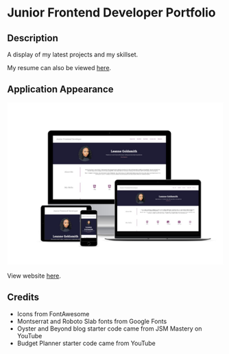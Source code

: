 # Junior Frontend Developer Portfolio

## Description

A display of my latest projects and my skillset.

My resume can also be viewed [here](https://leannecodes.github.io/junior-dev-portfolio/assets/Leanne%20Goldsmith%20-%20Frontend%20Developer.pdf).

## Application Appearance
![Website responsive across multiple devices](./assets/mockup.jpg)

View website [here](https://leannecodes.github.io/junior-dev-portfolio/).

## Credits

- Icons from FontAwesome
- Montserrat and Roboto Slab fonts from Google Fonts
- Oyster and Beyond blog starter code came from JSM Mastery on YouTube
- Budget Planner starter code came from YouTube